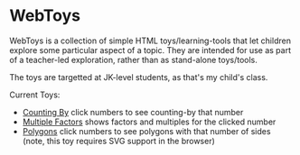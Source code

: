 WebToys
=======

WebToys is a collection of simple HTML toys/learning-tools
that let children explore some particular aspect of a topic.
They are intended for use as part of a teacher-led exploration,
rather than as stand-alone toys/tools.

The toys are targetted at JK-level students, as that's my child's
class.

Current Toys:

- [Counting By](http://www.vrplumber.com/webtoys/countingby/) click numbers to see counting-by that number
- [Multiple Factors](http://www.vrplumber.com/webtoys/1/) shows factors and multiples for the clicked number
- [Polygons](http://www.vrplumber.com/webtoys/polygons/) click numbers to see polygons with that number of sides
  (note, this toy requires SVG support in the browser)
